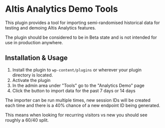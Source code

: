 Altis Analytics Demo Tools
==========================

This plugin provides a tool for importing semi-randomised historical data for testing and demoing Altis Analytics features.

The plugin should be considered to be in Beta state and is not intended for use in production anywhere.

## Installation & Usage

1. Install the plugin to `wp-content/plugins` or wherever your plugin directory is located.
2. Activate the plugin
3. In the admin area under "Tools" go to the "Analytics Demo" page
4. Click the button to import data for the past 7 days or 14 days

The importer can be run multiple times, new session IDs will be created each time and there is a 40% chance of a new endpoint ID being generated.

This means when looking for recurring visitors vs new you should see roughly a 60/40 split.
